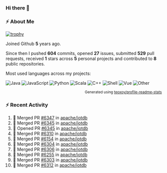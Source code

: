 ### Hi there 👋

### :zap: About Me

[![trophy](https://github-profile-trophy.vercel.app/?username=HTHou&theme=onedark)](https://github.com/ryo-ma/github-profile-trophy)
   
Joined Github **5** years ago.

Since then I pushed **604** commits, opened **27** issues, submitted **529** pull requests, received **1** stars across **5** personal projects and contributed to **8** public repositories.

Most used languages across my projects:

![Java](https://img.shields.io/static/v1?style=flat-square&label=%E2%A0%80&color=555&labelColor=%23b07219&message=Java%EF%B8%B194.4%25)
![JavaScript](https://img.shields.io/static/v1?style=flat-square&label=%E2%A0%80&color=555&labelColor=%23f1e05a&message=JavaScript%EF%B8%B11.4%25)
![Python](https://img.shields.io/static/v1?style=flat-square&label=%E2%A0%80&color=555&labelColor=%233572A5&message=Python%EF%B8%B10.7%25)
![Scala](https://img.shields.io/static/v1?style=flat-square&label=%E2%A0%80&color=555&labelColor=%23c22d40&message=Scala%EF%B8%B10.6%25)
![C++](https://img.shields.io/static/v1?style=flat-square&label=%E2%A0%80&color=555&labelColor=%23f34b7d&message=C%2B%2B%EF%B8%B10.6%25)
![Shell](https://img.shields.io/static/v1?style=flat-square&label=%E2%A0%80&color=555&labelColor=%2389e051&message=Shell%EF%B8%B10.4%25)
![Vue](https://img.shields.io/static/v1?style=flat-square&label=%E2%A0%80&color=555&labelColor=%2341b883&message=Vue%EF%B8%B10.3%25)
![Other](https://img.shields.io/static/v1?style=flat-square&label=%E2%A0%80&color=555&labelColor=%23ededed&message=Other%EF%B8%B11.2%25)

<p align="right"><sub>Generated using <a href="https://github.com/marketplace/actions/profile-readme-stats">teoxoy/profile-readme-stats</a></sub></p>


<!--![](https://github.com/HTHou/HTHou/blob/output/github-contribution-grid-snake.svg)-->

<!--![Haonan Hou's github stats](https://github-readme-stats.vercel.app/api?username=HTHou&count_private=true&show_icons=true&theme=onedark)-->

<!--![Haonan Hou's wakatime stats](https://github-readme-stats.vercel.app/api/wakatime?username=HTHou&layout=compact&theme=onedark)-->

<!--![Top Langs](https://github-readme-stats.vercel.app/api/top-langs/?username=HTHou&theme=onedark&layout=compact)-->

### :zap: Recent Activity
<!--START_SECTION:activity-->
1. 🎉 Merged PR [#6347](https://github.com/apache/iotdb/pull/6347) in [apache/iotdb](https://github.com/apache/iotdb)
2. 🎉 Merged PR [#6345](https://github.com/apache/iotdb/pull/6345) in [apache/iotdb](https://github.com/apache/iotdb)
3. 💪 Opened PR [#6345](https://github.com/apache/iotdb/pull/6345) in [apache/iotdb](https://github.com/apache/iotdb)
4. 🎉 Merged PR [#6310](https://github.com/apache/iotdb/pull/6310) in [apache/iotdb](https://github.com/apache/iotdb)
5. 🎉 Merged PR [#6154](https://github.com/apache/iotdb/pull/6154) in [apache/iotdb](https://github.com/apache/iotdb)
6. 🎉 Merged PR [#6304](https://github.com/apache/iotdb/pull/6304) in [apache/iotdb](https://github.com/apache/iotdb)
7. 🎉 Merged PR [#6306](https://github.com/apache/iotdb/pull/6306) in [apache/iotdb](https://github.com/apache/iotdb)
8. 🎉 Merged PR [#6255](https://github.com/apache/iotdb/pull/6255) in [apache/iotdb](https://github.com/apache/iotdb)
9. 🎉 Merged PR [#6303](https://github.com/apache/iotdb/pull/6303) in [apache/iotdb](https://github.com/apache/iotdb)
10. 🎉 Merged PR [#6312](https://github.com/apache/iotdb/pull/6312) in [apache/iotdb](https://github.com/apache/iotdb)
<!--END_SECTION:activity-->

<!--
**HTHou/HTHou** is a ✨ _special_ ✨ repository because its `README.md` (this file) appears on your GitHub profile.

Here are some ideas to get you started:

- 🔭 I’m currently working on ...
- 🌱 I’m currently learning ...
- 👯 I’m looking to collaborate on ...
- 🤔 I’m looking for help with ...
- 💬 Ask me about ...
- 📫 How to reach me: ...
- 😄 Pronouns: ...
- ⚡ Fun fact: ...
-->
